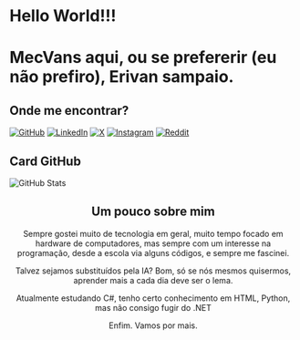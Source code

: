 # Hello World!!!
# MecVans aqui, ou se prefererir (eu não prefiro), Erivan sampaio.

## Onde me encontrar?
[![GitHub](https://img.shields.io/badge/GitHub-100000?style=for-the-badge&logo=github&logoColor=white)](https://github.com/mecvans)
[![LinkedIn](https://img.shields.io/badge/LinkedIn-0077B5?style=for-the-badge&logo=linkedin&logoColor=white)](https://www.linkedin.com/in/mecvans/)
[![X](https://img.shields.io/badge/X-000?style=for-the-badge&logo=x)](https://x.com/mecvans)
[![Instagram](https://img.shields.io/badge/-Instagram-%23E4405F?style=for-the-badge&logo=instagram&logoColor=white)](https://www.instagram.com/erivansampai/)
[![Reddit](https://img.shields.io/badge/Reddit-000?style=for-the-badge&logo=reddit&logoColor=FF4500)](https://www.reddit.com/u/mecvans)


## Card GitHub 

![GitHub Stats](https://github-readme-stats.vercel.app/api?username=MecVans&theme=transparent&bg_color=000&border_color=30A3DC&show_icons=true&icon_color=30A3DC&title_color=E94D5F&text_color=FFF)



<center>
<h2>Um pouco sobre mim</h2>
<p>Sempre gostei muito de tecnologia em geral, muito tempo focado em hardware de computadores, mas sempre com um interesse na programação, desde a escola via alguns códigos, e sempre me fascinei.

Talvez sejamos substituídos pela IA? Bom, só se nós mesmos quisermos, aprender mais a cada dia deve ser o lema. 

Atualmente estudando C#, tenho certo conhecimento em HTML, Python, mas não consigo fugir do .NET

Enfim. Vamos por mais.</p>
</center>


